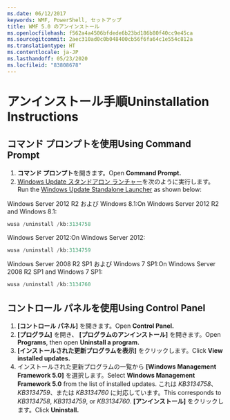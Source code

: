 ```yaml
---
ms.date: 06/12/2017
keywords: WMF, PowerShell, セットアップ
title: WMF 5.0 のアンインストール
ms.openlocfilehash: f562a4a4506bfdede6b23bd186b80f40cc9e45ca
ms.sourcegitcommit: 2aec310ad0c0b048400cb56f6fa64c1e554c812a
ms.translationtype: HT
ms.contentlocale: ja-JP
ms.lasthandoff: 05/23/2020
ms.locfileid: "83808678"
---
```

# <a name="uninstallation-instructions"></a><span data-ttu-id="ce9a8-103">アンインストール手順</span><span class="sxs-lookup"><span data-stu-id="ce9a8-103">Uninstallation Instructions</span></span>

## <a name="using-command-prompt"></a><span data-ttu-id="ce9a8-104">コマンド プロンプトを使用</span><span class="sxs-lookup"><span data-stu-id="ce9a8-104">Using Command Prompt</span></span>

1. <span data-ttu-id="ce9a8-105">**コマンド プロンプト**を開きます。</span><span class="sxs-lookup"><span data-stu-id="ce9a8-105">Open **Command Prompt.**</span></span>
2. <span data-ttu-id="ce9a8-106">[Windows Update スタンドアロン ランチャー](https://support.microsoft.com/en-us/kb/934307)を次のように実行します。</span><span class="sxs-lookup"><span data-stu-id="ce9a8-106">Run the [Windows Update Standalone Launcher](https://support.microsoft.com/en-us/kb/934307) as shown below:</span></span>

<span data-ttu-id="ce9a8-107">Windows Server 2012 R2 および Windows 8.1:</span><span class="sxs-lookup"><span data-stu-id="ce9a8-107">On Windows Server 2012 R2 and Windows 8.1:</span></span>

```powershell
wusa /uninstall /kb:3134758
```

<span data-ttu-id="ce9a8-108">Windows Server 2012:</span><span class="sxs-lookup"><span data-stu-id="ce9a8-108">On Windows Server 2012:</span></span>

```powershell
wusa /uninstall /kb:3134759
```

<span data-ttu-id="ce9a8-109">Windows Server 2008 R2 SP1 および Windows 7 SP1:</span><span class="sxs-lookup"><span data-stu-id="ce9a8-109">On Windows Server 2008 R2 SP1 and Windows 7 SP1:</span></span>

```powershell
wusa /uninstall /kb:3134760
```

## <a name="using-control-panel"></a><span data-ttu-id="ce9a8-110">コントロール パネルを使用</span><span class="sxs-lookup"><span data-stu-id="ce9a8-110">Using Control Panel</span></span>

1. <span data-ttu-id="ce9a8-111">**[コントロール パネル]** を開きます。</span><span class="sxs-lookup"><span data-stu-id="ce9a8-111">Open **Control Panel.**</span></span>
2. <span data-ttu-id="ce9a8-112">**[プログラム]** を開き、 **[プログラムのアンインストール]** を開きます。</span><span class="sxs-lookup"><span data-stu-id="ce9a8-112">Open **Programs**, then open **Uninstall a program.**</span></span>
3. <span data-ttu-id="ce9a8-113">**[インストールされた更新プログラムを表示]** をクリックします。</span><span class="sxs-lookup"><span data-stu-id="ce9a8-113">Click **View installed updates.**</span></span>
4. <span data-ttu-id="ce9a8-114">インストールされた更新プログラムの一覧から **[Windows Management Framework 5.0]** を選択します。</span><span class="sxs-lookup"><span data-stu-id="ce9a8-114">Select **Windows Management Framework 5.0** from the list of installed updates.</span></span> <span data-ttu-id="ce9a8-115">これは *KB3134758*、*KB3134759*、または *KB3134760* に対応しています。</span><span class="sxs-lookup"><span data-stu-id="ce9a8-115">This corresponds to *KB3134758*, *KB3134759*, or *KB3134760*.</span></span> <span data-ttu-id="ce9a8-116">**[アンインストール]** をクリックします。</span><span class="sxs-lookup"><span data-stu-id="ce9a8-116">Click **Uninstall.**</span></span>
